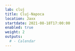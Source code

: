 ```yaml
---
lab: cluj
title: Cluj-Napoca
location: Jaxx
startdate: 2021-08-18T17:00:00
enabled: true
weight: 2
outputs:
  # - Calendar
---
```

